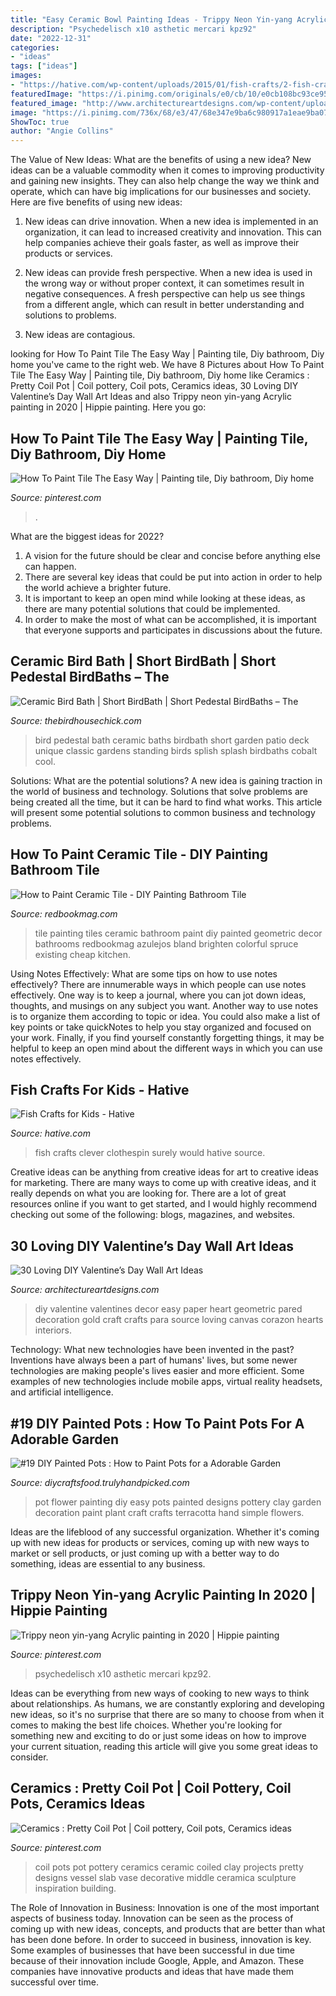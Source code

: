 ```yaml
---
title: "Easy Ceramic Bowl Painting Ideas - Trippy Neon Yin-yang Acrylic Painting In 2020"
description: "Psychedelisch x10 asthetic mercari kpz92"
date: "2022-12-31"
categories:
- "ideas"
tags: ["ideas"]
images:
- "https://hative.com/wp-content/uploads/2015/01/fish-crafts/2-fish-crafts-for-kids.jpg"
featuredImage: "https://i.pinimg.com/originals/e0/cb/10/e0cb108bc93ce95f5b39fdd919ebbc1c.jpg"
featured_image: "http://www.architectureartdesigns.com/wp-content/uploads/2014/01/2218-630x839.jpg"
image: "https://i.pinimg.com/736x/68/e3/47/68e347e9ba6c980917a1eae9ba0776a5.jpg"
ShowToc: true
author: "Angie Collins"
---
```



The Value of New Ideas: What are the benefits of using a new idea?
New ideas can be a valuable commodity when it comes to improving productivity and gaining new insights. They can also help change the way we think and operate, which can have big implications for our businesses and society. Here are five benefits of using new ideas:
1. New ideas can drive innovation. When a new idea is implemented in an organization, it can lead to increased creativity and innovation. This can help companies achieve their goals faster, as well as improve their products or services.

2. New ideas can provide fresh perspective. When a new idea is used in the wrong way or without proper context, it can sometimes result in negative consequences. A fresh perspective can help us see things from a different angle, which can result in better understanding and solutions to problems.

3. New ideas are contagious.

	

		
looking for How To Paint Tile The Easy Way | Painting tile, Diy bathroom, Diy home you've came to the right web. We have 8 Pictures about How To Paint Tile The Easy Way | Painting tile, Diy bathroom, Diy home like Ceramics : Pretty Coil Pot | Coil pottery, Coil pots, Ceramics ideas, 30 Loving DIY Valentine’s Day Wall Art Ideas and also Trippy neon yin-yang Acrylic painting in 2020 | Hippie painting. Here you go:
		
    
## How To Paint Tile The Easy Way | Painting Tile, Diy Bathroom, Diy Home

<img loading=lazy src="https://i.pinimg.com/736x/68/e3/47/68e347e9ba6c980917a1eae9ba0776a5.jpg" onerror="this.onerror=null;this.src='https://tse3.mm.bing.net/th?id=OIP.8SrF0HDmYXQuFqu9Y4fZ7QHaJ3&amp;pid=15.1';" alt="How To Paint Tile The Easy Way | Painting tile, Diy bathroom, Diy home">

_Source: pinterest.com_

>. 

	

What are the biggest ideas for 2022?
1. A vision for the future should be clear and concise before anything else can happen. 
2. There are several key ideas that could be put into action in order to help the world achieve a brighter future. 
3. It is important to keep an open mind while looking at these ideas, as there are many potential solutions that could be implemented. 
4. In order to make the most of what can be accomplished, it is important that everyone supports and participates in discussions about the future.

    
## Ceramic Bird Bath | Short BirdBath | Short Pedestal BirdBaths – The

<img loading=lazy src="https://cdn.shopify.com/s/files/1/0642/1903/products/small-pedestal-bidbaths_grande.jpg?v=1466377017" onerror="this.onerror=null;this.src='https://tse2.mm.bing.net/th?id=OIP.tfFj5Z2UWaR-SEXis2o3ZAHaH2&amp;pid=15.1';" alt="Ceramic Bird Bath | Short BirdBath | Short Pedestal BirdBaths – The">

_Source: thebirdhousechick.com_

>bird pedestal bath ceramic baths birdbath short garden patio deck unique classic gardens standing birds splish splash birdbaths cobalt cool. 

	

Solutions: What are the potential solutions?
A new idea is gaining traction in the world of business and technology. Solutions that solve problems are being created all the time, but it can be hard to find what works. This article will present some potential solutions to common business and technology problems.

    
## How To Paint Ceramic Tile - DIY Painting Bathroom Tile

<img loading=lazy src="http://rbk.h-cdn.co/assets/cm/14/49/547ef988c9153_-_paint-ceramic-tile-xlsynd.jpg" onerror="this.onerror=null;this.src='https://tse1.mm.bing.net/th?id=OIP.vpN5Pp5J-IIkkbiMt83u0gHaJ4&amp;pid=15.1';" alt="How to Paint Ceramic Tile - DIY Painting Bathroom Tile">

_Source: redbookmag.com_

>tile painting tiles ceramic bathroom paint diy painted geometric decor bathrooms redbookmag azulejos bland brighten colorful spruce existing cheap kitchen. 

	

Using Notes Effectively: What are some tips on how to use notes effectively?
There are innumerable ways in which people can use notes effectively. One way is to keep a journal, where you can jot down ideas, thoughts, and musings on any subject you want. Another way to use notes is to organize them according to topic or idea. You could also make a list of key points or take quickNotes to help you stay organized and focused on your work. Finally, if you find yourself constantly forgetting things, it may be helpful to keep an open mind about the different ways in which you can use notes effectively.

    
## Fish Crafts For Kids - Hative

<img loading=lazy src="https://hative.com/wp-content/uploads/2015/01/fish-crafts/2-fish-crafts-for-kids.jpg" onerror="this.onerror=null;this.src='https://tse1.mm.bing.net/th?id=OIP.lp-enMuagIfxIlibKslBPQHaIl&amp;pid=15.1';" alt="Fish Crafts for Kids - Hative">

_Source: hative.com_

>fish crafts clever clothespin surely would hative source. 

	

Creative ideas can be anything from creative ideas for art to creative ideas for marketing. There are many ways to come up with creative ideas, and it really depends on what you are looking for. There are a lot of great resources online if you want to get started, and I would highly recommend checking out some of the following: blogs, magazines, and websites.

    
## 30 Loving DIY Valentine’s Day Wall Art Ideas

<img loading=lazy src="http://www.architectureartdesigns.com/wp-content/uploads/2014/01/2218-630x839.jpg" onerror="this.onerror=null;this.src='https://tse1.mm.bing.net/th?id=OIP.8TK65HhsuaHPwM2SS1-nNAHaJ3&amp;pid=15.1';" alt="30 Loving DIY Valentine’s Day Wall Art Ideas">

_Source: architectureartdesigns.com_

>diy valentine valentines decor easy paper heart geometric pared decoration gold craft crafts para source loving canvas corazon hearts interiors. 

	

Technology: What new technologies have been invented in the past?
Inventions have always been a part of humans' lives, but some newer technologies are making people's lives easier and more efficient. Some examples of new technologies include mobile apps, virtual reality headsets, and artificial intelligence.

    
## #19 DIY Painted Pots : How To Paint Pots For A Adorable Garden

<img loading=lazy src="http://diycraftsfood.trulyhandpicked.com/wp-content/uploads/2016/11/DIY-painted-flower-pots-4.jpg" onerror="this.onerror=null;this.src='https://tse3.mm.bing.net/th?id=OIP.8QwR_sfenTzbOFwJ5rs2CwHaJ4&amp;pid=15.1';" alt="#19 DIY Painted Pots : How to Paint Pots for a Adorable Garden">

_Source: diycraftsfood.trulyhandpicked.com_

>pot flower painting diy easy pots painted designs pottery clay garden decoration paint plant craft crafts terracotta hand simple flowers. 

	

Ideas are the lifeblood of any successful organization. Whether it's coming up with new ideas for products or services, coming up with new ways to market or sell products, or just coming up with a better way to do something, ideas are essential to any business.

    
## Trippy Neon Yin-yang Acrylic Painting In 2020 | Hippie Painting

<img loading=lazy src="https://i.pinimg.com/736x/3d/09/5a/3d095a2ad7a9671e3d86759e622fc63c.jpg" onerror="this.onerror=null;this.src='https://tse4.mm.bing.net/th?id=OIP.TVB89uql_TUtoe9ZrCKQVwHaJ4&amp;pid=15.1';" alt="Trippy neon yin-yang Acrylic painting in 2020 | Hippie painting">

_Source: pinterest.com_

>psychedelisch x10 asthetic mercari kpz92. 

	

Ideas can be everything from new ways of cooking to new ways to think about relationships. As humans, we are constantly exploring and developing new ideas, so it's no surprise that there are so many to choose from when it comes to making the best life choices. Whether you're looking for something new and exciting to do or just some ideas on how to improve your current situation, reading this article will give you some great ideas to consider.

    
## Ceramics : Pretty Coil Pot | Coil Pottery, Coil Pots, Ceramics Ideas

<img loading=lazy src="https://i.pinimg.com/originals/e0/cb/10/e0cb108bc93ce95f5b39fdd919ebbc1c.jpg" onerror="this.onerror=null;this.src='https://tse2.mm.bing.net/th?id=OIP.krC0QTA2WGZfANNBPQLZEQHaJ4&amp;pid=15.1';" alt="Ceramics : Pretty Coil Pot | Coil pottery, Coil pots, Ceramics ideas">

_Source: pinterest.com_

>coil pots pot pottery ceramics ceramic coiled clay projects pretty designs vessel slab vase decorative middle ceramica sculpture inspiration building. 

	

The Role of Innovation in Business:
Innovation is one of the most important aspects of business today. Innovation can be seen as the process of coming up with new ideas, concepts, and products that are better than what has been done before. In order to succeed in business, innovation is key. Some examples of businesses that have been successful in due time because of their innovation include Google, Apple, and Amazon. These companies have innovative products and ideas that have made them successful over time.

